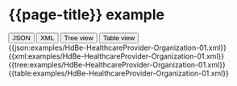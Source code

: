 # {{page-title}} example

<div>
  <div class="tab">
     <button class="tablinks active" onclick="openTab(event, 'JSON')">JSON</button>
     <button class="tablinks" onclick="openTab(event, 'XML')">XML</button>
     <button class="tablinks" onclick="openTab(event, 'Tree view')">Tree view</button>
     <button class="tablinks" onclick="openTab(event, 'Table view')">Table view</button>   
  </div>

  <div id="JSON" class="tabcontent" style="display:block">
      {{json:examples/HdBe-HealthcareProvider-Organization-01.xml}}
  </div>
  <div id="XML" class="tabcontent">
      {{xml:examples/HdBe-HealthcareProvider-Organization-01.xml}}
  </div>
  <div id="Tree view" class="tabcontent">
      {{tree:examples/HdBe-HealthcareProvider-Organization-01.xml}}
  </div>
  <div id="Table view" class="tabcontent">
      {{table:examples/HdBe-HealthcareProvider-Organization-01.xml}}
  </div>

</div>
